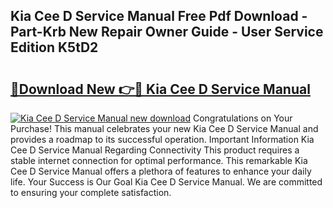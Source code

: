 ## Kia Cee D Service Manual Free Pdf Download - Part-Krb New Repair Owner Guide - User Service Edition K5tD2

# <h2><a href="http://bc93285.oget.top/?id=Kia+Cee+D+Service+Manual">🔗Download New 👉🔴 Kia Cee D Service Manual</a></h2>

[![Kia Cee D Service Manual new download](https://i.imgur.com/5g1atiW.png)](http://bc93285.oget.top/?id=Kia+Cee+D+Service+Manual)
Congratulations on Your Purchase! This manual celebrates your new Kia Cee D Service Manual and provides a roadmap to its successful operation. Important Information Kia Cee D Service Manual Regarding Connectivity This product requires a stable internet connection for optimal performance. This remarkable Kia Cee D Service Manual offers a plethora of features to enhance your daily life. Your Success is Our Goal Kia Cee D Service Manual. We are committed to ensuring your complete satisfaction.
